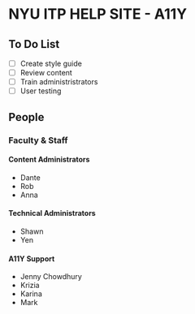 # NYU ITP HELP SITE - A11Y

## To Do List
- [ ] Create style guide
- [ ] Review content
- [ ] Train administristrators
- [ ] User testing

## People
### Faculty & Staff
#### Content Administrators
- Dante
- Rob
- Anna

#### Technical Administrators
- Shawn
- Yen

#### A11Y Support
- Jenny Chowdhury
- Krizia 
- Karina
- Mark
